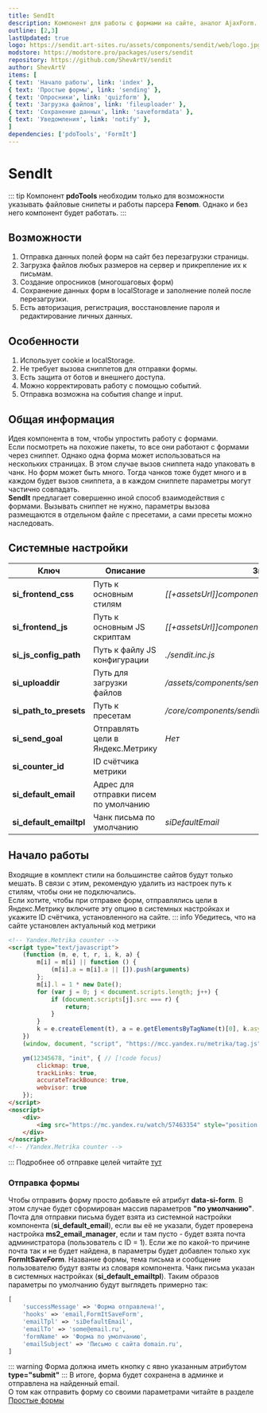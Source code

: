 ```yaml
---
title: SendIt
description: Компонент для работы с формами на сайте, аналог AjaxForm.
outline: [2,3]
lastUpdated: true
logo: https://sendit.art-sites.ru/assets/components/sendit/web/logo.jpg
modstore: https://modstore.pro/packages/users/sendit
repository: https://github.com/ShevArtV/sendit
author: ShevArtV
items: [
{ text: 'Начало работы', link: 'index' },
{ text: 'Простые формы', link: 'sending' },
{ text: 'Опросники', link: 'quizform' },
{ text: 'Загрузка файлов', link: 'fileuploader' },
{ text: 'Сохранение данных', link: 'saveformdata' },
{ text: 'Уведомления', link: 'notify' },
]
dependencies: ['pdoTools', 'FormIt']
---
```


# SendIt

::: tip
Компонент **pdoTools** необходим только для возможности указывать файловые снипеты и работы парсера **Fenom**. 
Однако и без него компонент будет работать.
:::

## Возможности

1. Отправка данных полей форм на сайт без перезагрузки страницы.
2. Загрузка файлов любых размеров на сервер и прикрепление их к письмам.
3. Создание опросников (многошаговых форм)
4. Сохранение данных форм в localStorage и заполнение полей после перезагрузки.
5. Есть авторизация, регистрация, восстановление пароля и редактирование личных данных.

## Особенности

1. Использует cookie и localStorage.
2. Не требует вызова сниппетов для отправки формы.
3. Есть защита от ботов и внешнего доступа.
4. Можно корректировать работу с помощью событий.
5. Отправка возможна на события change и input.

## Общая информация

Идея компонента в том, чтобы упростить работу с формами.  
Если посмотреть на похожие пакеты, то все они работают с формами через сниппет. Однако одна форма может
использоваться на нескольких страницах. В этом случае вызов сниппета надо упаковать в чанк. Но форм может быть много. Тогда чанков тоже будет много и в каждом будет вызов
сниппета, а в каждом сниппете параметры могут частично совпадать.  
**SendIt** предлагает совершенно иной способ взаимодействия с формами.
Вызывать сниппет не нужно, параметры вызова размещаются в отдельном файле с пресетами, а сами пресеты можно наследовать.

## Системные настройки

| Ключ                    | Описание                              | Значение                                                 |
|-------------------------|---------------------------------------|----------------------------------------------------------|
| **si_frontend_css**     | Путь к основным стилям                | *[\[+assetsUrl]]components/sendit/web/css/index.min.css* |
| **si_frontend_js**      | Путь к основным JS скриптам           | *[\[+assetsUrl]]components/sendit/web/js/sendit.js*      |
| **si_js_config_path**   | Путь к файлу JS конфигурации          | *./sendit.inc.js*                                        |
| **si_uploaddir**        | Путь для загрузки файлов              | */assets/components/sendit/uploaded_files/*              |
| **si_path_to_presets**  | Путь к пресетам                       | */core/components/sendit/presets/sendit.inc.php*         |
| **si_send_goal**        | Отправлять цели в Яндекс.Метрику      | *Нет*                                                    |
| **si_counter_id**       | ID счётчика метрики                   |                                                          |
| **si_default_email**    | Адрес для отправки писем по умолчанию |                                                          |
| **si_default_emailtpl** | Чанк письма по умолчанию              | *siDefaultEmail*                                         |

## Начало работы

Входящие в комплект стили на большинстве сайтов будут только мешать. В связи с этим, рекомендую удалить из настроек путь к стилям, чтобы они не подключались.  
Если хотите, чтобы при отправке форм, отправлялись цели в Яндекс.Метрику включите эту опцию в системных настройках и укажите ID счётчика, установленного на сайте.
::: info
Убедитесь, что на сайте установлен актуальный код метрики

```html
<!-- Yandex.Metrika counter -->
<script type="text/javascript">
    (function (m, e, t, r, i, k, a) {
        m[i] = m[i] || function () {
            (m[i].a = m[i].a || []).push(arguments)
        };
        m[i].l = 1 * new Date();
        for (var j = 0; j < document.scripts.length; j++) {
            if (document.scripts[j].src === r) {
                return;
            }
        }
        k = e.createElement(t), a = e.getElementsByTagName(t)[0], k.async = 1, k.src = r, a.parentNode.insertBefore(k, a)
    })
    (window, document, "script", "https://mcc.yandex.ru/metrika/tag.js", "ym");

    ym(12345678, "init", { // [!code focus]
        clickmap: true,
        trackLinks: true,
        accurateTrackBounce: true,
        webvisor: true
    });
</script>
<noscript>
    <div>
        <img src="https://mc.yandex.ru/watch/57463354" style="position:absolute; left:-9999px;" alt=""/>
    </div>
</noscript>
<!-- /Yandex.Metrika counter -->
```

:::
Подробнее об отправке целей читайте [тут](https://docs.modx.pro/components/sendit/sending/#otpravka-celey)

### Отправка формы
Чтобы отправить форму просто добавьте ей атрибут **data-si-form**. В этом случае будет сформирован массив параметров **"по умолчанию"**.
Почта для отправки письма будет взята из системной настройки компонента (**si_default_email**), если вы её не указали, будет проверена настройка **ms2_email_manager**,
если и там пусто - будет взята почта администратора (пользователь с ID = 1). Если же по какой-то причине почта так и не будет найдена,
в параметры будет добавлен только хук **FormItSaveForm**. Название формы, тема письма и сообщение пользователю будут взяты из словаря компонента.
Чанк письма указан в системных настройках (**si_default_emailtpl**). Таким образов параметры по умолчанию будут выглядеть примерно так:

```php
[
    'successMessage' => 'Форма отправлена!',
    'hooks' => 'email,FormItSaveForm',
    'emailTpl' => 'siDefaultEmail',
    'emailTo' => 'some@email.ru',
    'formName' => 'Форма по умолчанию',
    'emailSubject' => 'Письмо с сайта domain.ru',
]
```

::: warning
Форма должна иметь кнопку с явно указанным атрибутом **type="submit"**
:::
В итоге, форма будет сохранена в админке и отправлена на найденный email.  
О том как отправить форму со своими параметрами читайте в разделе [Простые формы](https://docs.modx.pro/components/sendit/sending)
